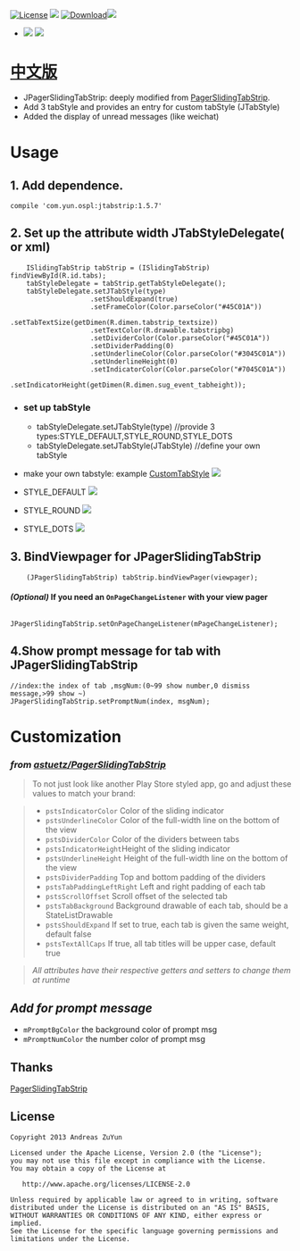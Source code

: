 [![License](https://img.shields.io/badge/license-Apache%202-green.svg?style=flat-square)](https://www.apache.org/licenses/LICENSE-2.0) ![](https://img.shields.io/badge/support-15%2B-red.svg) [ ![Download](https://img.shields.io/badge/Android-Arsenal-brightgreen.svg)](https://android-arsenal.com/details/1/5689)<a href="http://www.methodscount.com/?lib=com.yun.ospl%3Ajtabstrip%3A1.5"><img src="https://img.shields.io/badge/Methods count-core: 432 | deps: 19163-e91e63.svg"/></a>

 - ![](https://github.com/ZuYun/JPagerSlidingTabStrip/blob/master/gifs/new.gif)  ![](https://github.com/ZuYun/JPagerSlidingTabStrip/blob/master/gifs/new2.gif)


# [中文版](https://github.com/ZuYun/JPagerSlidingTabStrip/blob/master/README_CN.md)


* JPagerSlidingTabStrip: deeply modified from [PagerSlidingTabStrip](https://github.com/astuetz/PagerSlidingTabStrip).
* Add 3 tabStyle and provides an entry for custom tabStyle (JTabStyle)
* Added the display of unread messages (like weichat)



# Usage


  ## 1. Add dependence.
  
  
  	compile 'com.yun.ospl:jtabstrip:1.5.7'
  
 
  ## 2. Set up the attribute width JTabStyleDelegate( or xml)
     	
		ISlidingTabStrip tabStrip = (ISlidingTabStrip) findViewById(R.id.tabs);
		tabStyleDelegate = tabStrip.getTabStyleDelegate();
		tabStyleDelegate.setJTabStyle(type)
                        .setShouldExpand(true)
                        .setFrameColor(Color.parseColor("#45C01A"))
                        .setTabTextSize(getDimen(R.dimen.tabstrip_textsize))
                        .setTextColor(R.drawable.tabstripbg)
                        .setDividerColor(Color.parseColor("#45C01A"))
                        .setDividerPadding(0)
                        .setUnderlineColor(Color.parseColor("#3045C01A"))
                        .setUnderlineHeight(0)
                        .setIndicatorColor(Color.parseColor("#7045C01A"))
                        .setIndicatorHeight(getDimen(R.dimen.sug_event_tabheight));

- ### set up tabStyle
	- tabStyleDelegate.setJTabStyle(type) //provide 3 types:STYLE_DEFAULT,STYLE_ROUND,STYLE_DOTS
	- tabStyleDelegate.setJTabStyle(JTabStyle)  //define your own tabStyle

 - make your own tabstyle: example [CustomTabStyle](https://github.com/ZuYun/JPagerSlidingTabStrip/blob/master/case/src/main/java/com/jonas/acase/CustomTabStyle/CustomTabStyle.java)
![](https://github.com/ZuYun/JPagerSlidingTabStrip/blob/master/gifs/custom.gif)
  - STYLE_DEFAULT
![](https://github.com/ZuYun/JPagerSlidingTabStrip/blob/master/gifs/default2.gif)
  - STYLE_ROUND
![](https://github.com/ZuYun/JPagerSlidingTabStrip/blob/master/gifs/round.gif)
  - STYLE_DOTS
![](https://github.com/ZuYun/JPagerSlidingTabStrip/blob/master/gifs/dots.gif)

  ## 3. BindViewpager for JPagerSlidingTabStrip
     
		(JPagerSlidingTabStrip) tabStrip.bindViewPager(viewpager);

  #### *(Optional)* If you need an `OnPageChangeListener` with your view pager

         JPagerSlidingTabStrip.setOnPageChangeListener(mPageChangeListener);
## 4.Show prompt message for tab with JPagerSlidingTabStrip
	
	//index:the index of tab ,msgNum:(0~99 show number,0 dismiss message,>99 show ~)
	JPagerSlidingTabStrip.setPromptNum(index, msgNum);

# Customization 

### *from [astuetz/PagerSlidingTabStrip](https://github.com/astuetz/PagerSlidingTabStrip)*
> To not just look like another Play Store styled app, go and adjust these values to match
> your brand:

>  * `pstsIndicatorColor` Color of the sliding indicator
>  * `pstsUnderlineColor` Color of the full-width line on the bottom of the view
>  * `pstsDividerColor` Color of the dividers between tabs
>  * `pstsIndicatorHeight`Height of the sliding indicator
>  * `pstsUnderlineHeight` Height of the full-width line on the bottom of the view
>  * `pstsDividerPadding` Top and bottom padding of the dividers
>  * `pstsTabPaddingLeftRight` Left and right padding of each tab
>  * `pstsScrollOffset` Scroll offset of the selected tab
>  * `pstsTabBackground` Background drawable of each tab, should be a StateListDrawable
>  * `pstsShouldExpand` If set to true, each tab is given the same weight, default false
>  * `pstsTextAllCaps` If true, all tab titles will be upper case, default true

> *All attributes have their respective getters and setters to change them at runtime*

## *Add for prompt message*
 * `mPromptBgColor` the background color of prompt msg
 * `mPromptNumColor` the number color of prompt msg


## Thanks

[PagerSlidingTabStrip](https://github.com/jpardogo/PagerSlidingTabStrip)


## License

    Copyright 2013 Andreas ZuYun

    Licensed under the Apache License, Version 2.0 (the "License");
    you may not use this file except in compliance with the License.
    You may obtain a copy of the License at

       http://www.apache.org/licenses/LICENSE-2.0

    Unless required by applicable law or agreed to in writing, software
    distributed under the License is distributed on an "AS IS" BASIS,
    WITHOUT WARRANTIES OR CONDITIONS OF ANY KIND, either express or implied.
    See the License for the specific language governing permissions and
    limitations under the License.

